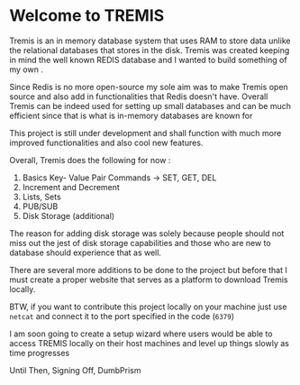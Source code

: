 # Welcome to TREMIS

Tremis is an in memory database system that uses RAM to store data unlike the relational databases that stores in the disk.
Tremis was created keeping in mind the well known REDIS database and I wanted to build something of my own .

Since Redis is no more open-source my sole aim was to make Tremis open source and also add in functionalities that Redis doesn't have. Overall Tremis can be indeed used for setting up small databases and can be much efficient since that is what is in-memory databases are known for

This project is still under development and shall function with much more improved functionalities and also cool new features. 

Overall,  Tremis does the following for now : 

1. Basics Key- Value Pair Commands  -> SET, GET, DEL
2. Increment and Decrement
3. Lists, Sets
4. PUB/SUB
5. Disk Storage (additional)

The reason for adding disk storage was solely because people should not miss out the jest of disk storage capabilities and those who are new to database should experience that as well.

There are several more additions to be done to the project but before that I must create a proper website that serves as a platform to download Tremis locally. 

BTW, if you want to contribute this project locally on your machine just use `netcat` and connect it to the port specified in the code (`6379`) 

I am soon going to create a setup wizard where users would be able to access TREMIS locally on their host machines and level up things slowly as time progresses

Until Then,
Signing Off,
DumbPrism


